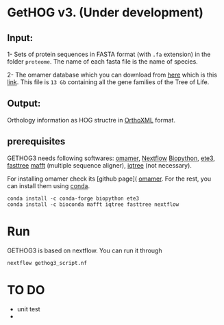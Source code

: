 GetHOG v3. (Under development)
======



## Input: 

1- Sets of protein sequences in FASTA format (with `.fa` extension) in the folder `proteome`. The name of each fasta file is the name of species.

2- The omamer database which you can download from [here](https://omabrowser.org/oma/current/) which is this [link](https://omabrowser.org/All/LUCA.h5). 
This file is `13 Gb` containing all the gene families of the Tree of Life. 

## Output:
Orthology information  as HOG structre in [OrthoXML](https://orthoxml.org/) format.



## prerequisites

GETHOG3 needs following softwares:  [omamer](https://github.com/DessimozLab/omamer),  [Nextflow](https://nextflow.io/)
[Biopython](https://github.com/biopython/biopython),  [ete3](http://etetoolkit.org), [fasttree](http://www.microbesonline.org/fasttree/)
 [mafft](http://mafft.cbrc.jp/alignment/software/) (multiple sequence aligner),
[iqtree](http://www.iqtree.org/)  (not necessary). 

For installing omamer check its [github page]( [omamer](https://github.com/DessimozLab/omamer). For the rest, you can install them using [conda](https://docs.conda.io/en/latest/miniconda.html).

```
conda install -c conda-forge biopython ete3 
conda install -c bioconda mafft iqtree fasttree nextflow
```


# Run

GETHOG3 is based on nextflow. You can run it through

```
nextflow gethog3_script.nf
```

# TO DO
- unit test
- 

